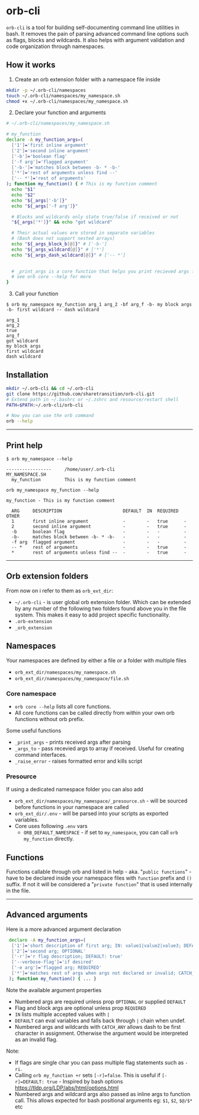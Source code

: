 # orb-cli
`orb-cli` is a tool for building self-documenting command line utilities in bash. It removes the pain of parsing advanced command line options such as flags, blocks and wildcards. It also helps with argument validation and code organization through namespaces. 

## How it works

1. Create an orb extension folder with a namespace file inside
```BASH
mkdir -p ~/.orb-cli/namespaces
touch ~/.orb-cli/namespaces/my_namespace.sh
chmod +x ~/.orb-cli/namespaces/my_namespace.sh
```

2. Declare your function and arguments

```BASH
# ~/.orb-cli/namespaces/my_namespace.sh

# my_function
declare -A my_function_args=(
  ['1']='first inline argument'
  ['2']='second inline argument'
  ['-b']='boolean flag'
  ['-f arg']='flagged argument'
  ['-b-']='matches block between -b- * -b-'
  ['*']='rest of arguments unless find --'
  ['-- *']='rest of arguments'
); function my_function() { # This is my function comment
  echo "$1"
  echo "$2"
  echo "${_args['-b']}"
  echo "${_args['-f arg']}"

  # Blocks and wildcards only state true/false if received or not
  "${_args['*']}" && echo "got wildcard"

  # Their actual values are stored in separate variables 
  # (Bash does not support nested arrays)
  echo "${_args_block_b[@]}" # ['-b-']
  echo "${_args_wildcard[@]}" # ['*']
  echo "${_args_dash_wildcard[@]}" # ['-- *']

  
  # _print_args is a core function that helps you print recieved args for debugging
  # see orb core --help for more
}
```

3. Call your function
```
$ orb my_namespace my_function arg_1 arg_2 -bf arg_f -b- my block args -b- first wildcard -- dash wildcard

arg_1
arg_2
true
arg_f
got wildcard
my block args
first wildcard
dash wildcard
```

## Installation
```BASH
mkdir ~/.orb-cli && cd ~/.orb-cli
git clone https://github.com/sharetransition/orb-cli.git
# Extend path in ~/.bashrc or ~/.zshrc and resource/restart shell
PATH=$PATH:~/.orb-cli/orb-cli

# Now you can use the orb command
orb --help
```
---
## Print help
```
$ orb my_namespace --help

-----------------     /home/user/.orb-cli
MY_NAMESPACE.SH
  my_function         This is my function comment
```

```
orb my_namespace my_function --help

my_function - This is my function comment

  ARG     DESCRIPTION                       DEFAULT  IN  REQUIRED  OTHER
  1       first inline argument             -        -   true      -
  2       second inline argument            -        -   true      -
  -b      boolean flag                      -        -   -         -
  -b-     matches block between -b- * -b-   -        -   -         -
  -f arg  flagged argument                  -        -   -         -
  -- *    rest of arguments                 -        -   true      -
  *       rest of arguments unless find --  -        -   true      -

```

---

## Orb extension folders

From now on i refer to them as `orb_ext_dir`:
  - `~/.orb-cli` - is user global orb extension folder. Which can be extended by any number of the following two folders found above you in the file system. This makes it easy to add project specific functionality.
  - `.orb-extension`
  - `_orb_extension`

## Namespaces
Your namespaces are defined by either a file or a folder with multiple files
  - `orb_ext_dir/namespaces/my_namespace.sh`
  - `orb_ext_dir/namespaces/my_namespace/file.sh`

### Core namespace
- `orb core --help` lists all core functions.
- All core functions can be called directly from within your own orb functions without orb prefix.

Some useful functions
- `_print_args` - prints received args after parsing
- `_args_to` - pass recevied args to array if received. Useful for creating command interfaces.
- `_raise_error` - raises formatted error and kills script


  

### Presource
If using a dedicated namespace folder you can also add
  - `orb_ext_dir/namespaces/my_namespace/_presource.sh` - will be sourced before functions in your namespace are called
- `orb_ext_dir/.env` - will be parsed into your scripts as exported variables.
- Core uses following `.env` vars
  - `ORB_DEFAULT_NAMESPACE` - if set to `my_namespace`, you can call `orb my_function` directly.


## Functions

Functions callable through orb and listed in help - aka. "`public functions`" - have to be declared inside your namespace files with `function` prefix and `()` suffix. If not it will be considered a "`private function`" that is used internally in the file.

---




## Advanced arguments 
Here is a more advanced argument declaration

```BASH
 declare -A my_function_args=(
  ['1']='short description of first arg; IN: value1|value2|value3; DEFAULT: $checkedvar1|$checkedvar2|value3'
  ['2']='second arg; OPTIONAL'
  ['-r']='r flag description; DEFAULT: true'
  ['--verbose-flag']='if desired'
  ['-e arg']='flagged arg; REQUIRED'
  ['*']='matches rest of args when args not declared or invalid; CATCH_ANY'
 ); function my_function() { ... }
```
 Note the available argument properties
 - Numbered args are required unless prop `OPTIONAL` or supplied `DEFAULT`
 - Flag and block args are optional unless prop `REQUIRED`
 - `IN` lists multiple accepted values with `|`
 - `DEFAULT` can eval variables and falls back through `|` chain when undef.
 - Numbered args and wildcards with `CATCH_ANY` allows dash to be first character in assignment. Otherwise the argument would be interpreted as an invalid flag.

Note:
 - If flags are single char you can pass multiple flag statements such as `-ri`.
 - Calling `orb my_function +r` sets `[-r]=false`. This is useful if `[-r]=DEFAULT: true` - Inspired by bash options https://tldp.org/LDP/abs/html/options.html
- Numbered args and wildcard args also passed as inline args to function call.
 This allows expected for bash positional arguments eg: `$1`, `$2`, `$@/$*` etc
